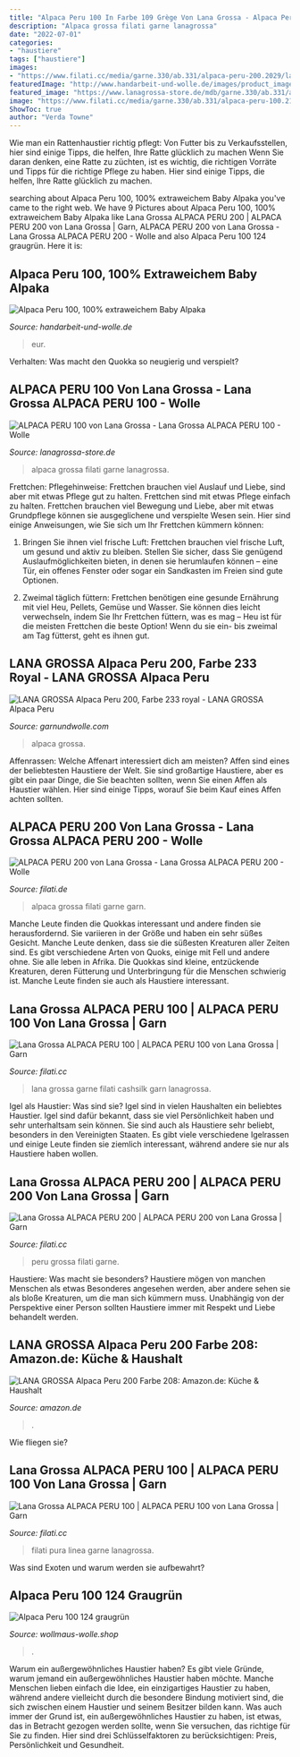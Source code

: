 ```yaml
---
title: "Alpaca Peru 100 In Farbe 109 Grège Von Lana Grossa - Alpaca Peru 200 Von Lana Grossa"
description: "Alpaca grossa filati garne lanagrossa"
date: "2022-07-01"
categories:
- "haustiere"
tags: ["haustiere"]
images:
- "https://www.filati.cc/media/garne.330/ab.331/alpaca-peru-200.2029/lana-grossa-alpaca-peru-200-209.jpg"
featuredImage: "http://www.handarbeit-und-wolle.de/images/product_images/popup_images/Alpaca-Peru-100_866.jpg"
featured_image: "https://www.lanagrossa-store.de/mdb/garne.330/ab.331/alpaca-peru-100.2102/lana-grossa-alpaca-peru-100-106.jpg"
image: "https://www.filati.cc/media/garne.330/ab.331/alpaca-peru-100.2102/lana-grossa-alpaca-peru-100-107.jpg"
ShowToc: true
author: "Verda Towne"
---
```



Wie man ein Rattenhaustier richtig pflegt: Von Futter bis zu Verkaufsstellen, hier sind einige Tipps, die helfen, Ihre Ratte glücklich zu machen
Wenn Sie daran denken, eine Ratte zu züchten, ist es wichtig, die richtigen Vorräte und Tipps für die richtige Pflege zu haben. Hier sind einige Tipps, die helfen, Ihre Ratte glücklich zu machen.

	

		
searching about Alpaca Peru 100, 100% extraweichem Baby Alpaka you've came to the right web. We have 9 Pictures about Alpaca Peru 100, 100% extraweichem Baby Alpaka like Lana Grossa ALPACA PERU 200 | ALPACA PERU 200 von Lana Grossa | Garn, ALPACA PERU 200 von Lana Grossa - Lana Grossa ALPACA PERU 200 - Wolle and also Alpaca Peru 100 124 graugrün. Here it is:
		
    
## Alpaca Peru 100, 100% Extraweichem Baby Alpaka

<img loading=lazy src="http://www.handarbeit-und-wolle.de/images/product_images/popup_images/Alpaca-Peru-100_866.jpg" onerror="this.onerror=null;this.src='https://tse1.mm.bing.net/th?id=OIP.Gs_nowS9IJYpxUJQSvIS-wHaGI&amp;pid=15.1';" alt="Alpaca Peru 100, 100% extraweichem Baby Alpaka">

_Source: handarbeit-und-wolle.de_

>eur. 

	

Verhalten: Was macht den Quokka so neugierig und verspielt?

    
## ALPACA PERU 100 Von Lana Grossa - Lana Grossa ALPACA PERU 100 - Wolle

<img loading=lazy src="https://www.lanagrossa-store.de/mdb/garne.330/ab.331/alpaca-peru-100.2102/lana-grossa-alpaca-peru-100-106.jpg" onerror="this.onerror=null;this.src='https://tse3.mm.bing.net/th?id=OIP.wycN6FqGpIMeVH56Fp0uLQHaHa&amp;pid=15.1';" alt="ALPACA PERU 100 von Lana Grossa - Lana Grossa ALPACA PERU 100 - Wolle">

_Source: lanagrossa-store.de_

>alpaca grossa filati garne lanagrossa. 

	

Frettchen: Pflegehinweise: Frettchen brauchen viel Auslauf und Liebe, sind aber mit etwas Pflege gut zu halten.
Frettchen sind mit etwas Pflege einfach zu halten. Frettchen brauchen viel Bewegung und Liebe, aber mit etwas Grundpflege können sie ausgeglichene und verspielte Wesen sein. Hier sind einige Anweisungen, wie Sie sich um Ihr Frettchen kümmern können:
1. Bringen Sie ihnen viel frische Luft: Frettchen brauchen viel frische Luft, um gesund und aktiv zu bleiben. Stellen Sie sicher, dass Sie genügend Auslaufmöglichkeiten bieten, in denen sie herumlaufen können – eine Tür, ein offenes Fenster oder sogar ein Sandkasten im Freien sind gute Optionen.

2. Zweimal täglich füttern: Frettchen benötigen eine gesunde Ernährung mit viel Heu, Pellets, Gemüse und Wasser. Sie können dies leicht verwechseln, indem Sie Ihr Frettchen füttern, was es mag – Heu ist für die meisten Frettchen die beste Option! Wenn du sie ein- bis zweimal am Tag fütterst, geht es ihnen gut.

    
## LANA GROSSA Alpaca Peru 200, Farbe 233 Royal - LANA GROSSA Alpaca Peru

<img loading=lazy src="http://www.garnundwolle.com/media/8c/b3/e3/1597429565/lg-alpaca-peru200-209.jpg" onerror="this.onerror=null;this.src='https://tse4.mm.bing.net/th?id=OIP.idQ_QByDzOoR5EoevF5gOgHaHa&amp;pid=15.1';" alt="LANA GROSSA Alpaca Peru 200, Farbe 233 royal - LANA GROSSA Alpaca Peru">

_Source: garnundwolle.com_

>alpaca grossa. 

	

Affenrassen: Welche Affenart interessiert dich am meisten?
Affen sind eines der beliebtesten Haustiere der Welt. Sie sind großartige Haustiere, aber es gibt ein paar Dinge, die Sie beachten sollten, wenn Sie einen Affen als Haustier wählen. Hier sind einige Tipps, worauf Sie beim Kauf eines Affen achten sollten.

    
## ALPACA PERU 200 Von Lana Grossa - Lana Grossa ALPACA PERU 200 - Wolle

<img loading=lazy src="https://www.filati.de/mdb/garne.330/ab.331/alpaca-peru-200.2029/lana-grossa-alpaca-peru-200-223.jpg" onerror="this.onerror=null;this.src='https://tse1.mm.bing.net/th?id=OIP.6I17BjSDHzmQKGjMIPz2pAHaHa&amp;pid=15.1';" alt="ALPACA PERU 200 von Lana Grossa - Lana Grossa ALPACA PERU 200 - Wolle">

_Source: filati.de_

>alpaca grossa filati garne garn. 

	

Manche Leute finden die Quokkas interessant und andere finden sie herausfordernd. Sie variieren in der Größe und haben ein sehr süßes Gesicht. Manche Leute denken, dass sie die süßesten Kreaturen aller Zeiten sind. Es gibt verschiedene Arten von Quoks, einige mit Fell und andere ohne. Sie alle leben in Afrika.
Die Quokkas sind kleine, entzückende Kreaturen, deren Fütterung und Unterbringung für die Menschen schwierig ist. Manche Leute finden sie auch als Haustiere interessant.

    
## Lana Grossa ALPACA PERU 100 | ALPACA PERU 100 Von Lana Grossa | Garn

<img loading=lazy src="https://www.filati.cc/media/garne.330/ab.331/alpaca-peru-100.2102/lana-grossa-alpaca-peru-100-114.jpg" onerror="this.onerror=null;this.src='https://tse1.mm.bing.net/th?id=OIP.T93iNBDz8FhsG_IFMT7qVwHaHa&amp;pid=15.1';" alt="Lana Grossa ALPACA PERU 100 | ALPACA PERU 100 von Lana Grossa | Garn">

_Source: filati.cc_

>lana grossa garne filati cashsilk garn lanagrossa. 

	

Igel als Haustier: Was sind sie?
Igel sind in vielen Haushalten ein beliebtes Haustier. Igel sind dafür bekannt, dass sie viel Persönlichkeit haben und sehr unterhaltsam sein können. Sie sind auch als Haustiere sehr beliebt, besonders in den Vereinigten Staaten. Es gibt viele verschiedene Igelrassen und einige Leute finden sie ziemlich interessant, während andere sie nur als Haustiere haben wollen.

    
## Lana Grossa ALPACA PERU 200 | ALPACA PERU 200 Von Lana Grossa | Garn

<img loading=lazy src="https://www.filati.cc/media/garne.330/ab.331/alpaca-peru-200.2029/lana-grossa-alpaca-peru-200-209.jpg" onerror="this.onerror=null;this.src='https://tse2.mm.bing.net/th?id=OIP.N8dnVp-fSsA7Ah9n9K5cFQHaHa&amp;pid=15.1';" alt="Lana Grossa ALPACA PERU 200 | ALPACA PERU 200 von Lana Grossa | Garn">

_Source: filati.cc_

>peru grossa filati garne. 

	

Haustiere: Was macht sie besonders?
Haustiere mögen von manchen Menschen als etwas Besonderes angesehen werden, aber andere sehen sie als bloße Kreaturen, um die man sich kümmern muss. Unabhängig von der Perspektive einer Person sollten Haustiere immer mit Respekt und Liebe behandelt werden.

    
## LANA GROSSA Alpaca Peru 200 Farbe 208: Amazon.de: Küche &amp; Haushalt

<img loading=lazy src="https://images-na.ssl-images-amazon.com/images/I/51AyGmFGjHL._AC_.jpg" onerror="this.onerror=null;this.src='https://tse1.mm.bing.net/th?id=OIP.ODZUkkoBFk7qoOcy7mdfSQHaHa&amp;pid=15.1';" alt="LANA GROSSA Alpaca Peru 200 Farbe 208: Amazon.de: Küche &amp; Haushalt">

_Source: amazon.de_

>. 

	

Wie fliegen sie?

    
## Lana Grossa ALPACA PERU 100 | ALPACA PERU 100 Von Lana Grossa | Garn

<img loading=lazy src="https://www.filati.cc/media/garne.330/ab.331/alpaca-peru-100.2102/lana-grossa-alpaca-peru-100-107.jpg" onerror="this.onerror=null;this.src='https://tse1.mm.bing.net/th?id=OIP.JS7wkzSEc29pwigpALBaXgHaHa&amp;pid=15.1';" alt="Lana Grossa ALPACA PERU 100 | ALPACA PERU 100 von Lana Grossa | Garn">

_Source: filati.cc_

>filati pura linea garne lanagrossa. 

	

Was sind Exoten und warum werden sie aufbewahrt?

    
## Alpaca Peru 100 124 Graugrün

<img loading=lazy src="https://www.wollmaus-wolle.shop/images/alpaca-peru-100-lana-grossa-14080124_k.jpg" onerror="this.onerror=null;this.src='https://tse3.mm.bing.net/th?id=OIP.590sqAk0Oo9k50cP20CViAHaHa&amp;pid=15.1';" alt="Alpaca Peru 100 124 graugrün">

_Source: wollmaus-wolle.shop_

>. 

	

Warum ein außergewöhnliches Haustier haben?
Es gibt viele Gründe, warum jemand ein außergewöhnliches Haustier haben möchte. Manche Menschen lieben einfach die Idee, ein einzigartiges Haustier zu haben, während andere vielleicht durch die besondere Bindung motiviert sind, die sich zwischen einem Haustier und seinem Besitzer bilden kann. Was auch immer der Grund ist, ein außergewöhnliches Haustier zu haben, ist etwas, das in Betracht gezogen werden sollte, wenn Sie versuchen, das richtige für Sie zu finden. Hier sind drei Schlüsselfaktoren zu berücksichtigen: Preis, Persönlichkeit und Gesundheit.

